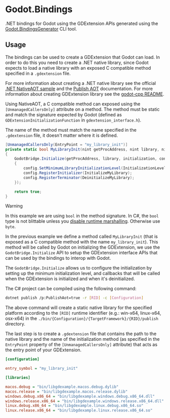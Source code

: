 # Godot.Bindings

.NET bindings for Godot using the GDExtension APIs generated using the [Godot.BindingsGenerator](../Godot.BindingsGenerator) CLI tool.

## Usage

The bindings can be used to create a GDExtension that Godot can load. In order to do this you need to create a .NET native library, since Godot expects to load a native library with an exposed C compatible method specified in a `.gdextension` file.

For more information about creating a .NET native library see the official [.NET NativeAOT sample](https://github.com/dotnet/samples/tree/main/core/nativeaot/NativeLibrary) and the [Publish AOT](https://learn.microsoft.com/en-us/dotnet/core/deploying/native-aot) documentation. For more information about creating GDExtension library see the [godot-cpp README](https://github.com/godotengine/godot-cpp/blob/master/README.md).

Using NativeAOT, a C compatible method can exposed using the `[UnmanagedCallersOnly]` attribute on a method. The method must be static and match the signature expected by Godot (defined as `GDExtensionInitializationFunction` in `gdextension_interface.h`).

The name of the method must match the name specified in the `.gdextension` file, it doesn't matter where it is defined.

```csharp
[UnmanagedCallersOnly(EntryPoint = "my_library_init")]
private static bool MyLibraryInit(nint getProcAddress, nint library, nint initialization)
{
	GodotBridge.Initialize(getProcAddress, library, initialization, config =>
	{
		config.SetMinimumLibraryInitializationLevel(InitializationLevel.Scene);
		config.RegisterInitializer(InitializeMyLibrary);
		config.RegisterTerminator(DeinitializeMyLibrary);
	});

	return true;
}
```

> [!WARNING]
> In this example we are using `bool` in the method signature. In C#, the `bool` type is not blittable unless you [disable runtime marshalling](https://learn.microsoft.com/en-us/dotnet/standard/native-interop/disabled-marshalling). Otherwise use `byte`.

In the previous example we define a method called `MyLibraryInit` (that is exposed as a C compatible method with the name `my_library_init`). This method will be called by Godot on initializing the GDExtension, we use the `GodotBridge.Initialize` API to setup the GDExtension interface APIs that can be used by the bindings to interop with Godot.

The `GodotBridge.Initialize` allows us to configure the initialization by setting up the minimum initialization level, and callbacks that will be called when the GDExtension is initialized and when it's deinitialized.

The C# project can be compiled using the following command:

```bash
dotnet publish /p:PublishAot=true -r [RID] -c [Configuration]
```

The above command will create a static native library for the specified platform according to the `[RID]` runtime identifier (e.g.: win-x64, linux-x64, osx-x64) in the `./bin/{Configuration}/{TargetFramework}/{RID}/publish` directory.

The last step is to create a `.gdextension` file that contains the path to the native library and the name of the initialization method (as specified in the `EntryPoint` property of the `[UnmanagedCallersOnly]` attribute) that acts as the entry point of your GDExtension.

```ini
[configuration]

entry_symbol = "my_library_init"

[libraries]

macos.debug = "bin/libgdexample.macos.debug.dylib"
macos.release = "bin/libgdexample.macos.release.dylib"
windows.debug.x86_64 = "bin/libgdexample.windows.debug.x86_64.dll"
windows.release.x86_64 = "bin/libgdexample.windows.release.x86_64.dll"
linux.debug.x86_64 = "bin/libgdexample.linux.debug.x86_64.so"
linux.release.x86_64 = "bin/libgdexample.linux.release.x86_64.so"
```
